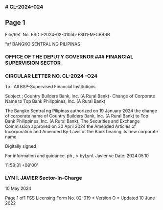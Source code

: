 ### # CL-2024-024

## Page 1

File/Ref. No. FSD I-2024-02-0105b-FSD1-M-CBBRB

“af BANGKO SENTRAL NG PILIPINAS

### OFFICE OF THE DEPUTY GOVERNOR ### FINANCIAL SUPERVISION SECTOR

### CIRCULAR LETTER NO. CL-2024 -O24

To : All BSP-Supervised Financial Institutions

Subject ; Country Builders Bank, Inc. (A Rural Bank)- Change of Corporate Name to Top Bank Philippines, Inc. (A Rural Bank)

The Bangko Sentral ng Pilipinas authorized on 19 January 2024 the change of corporate name of Country Builders Bank, Inc. (A Rural Bank) to Top Bank Philippines, Inc. (A Rural Bank). The Securities and Exchange Commission approved on 30 April 2024 the Amended Articles of Incorporation and Amended By-Laws of the Bank bearing its new corporate name.

Digitally signed

For information and guidance. ph , > byLynl. Javier ve Date: 2024.05.10

11:58:31 +08'00'

### LYN I. JAVIER Sector-In-Charge

10 May 2024

Page 1 of1 FSS Licensing Form No. 02-019 * Version O * Updated 10 June 2022 